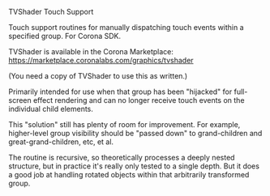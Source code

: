 TVShader Touch Support

Touch support routines for manually dispatching touch events within a specified group.
For Corona SDK.

TVShader is available in the Corona Marketplace:  https://marketplace.coronalabs.com/graphics/tvshader

(You need a copy of TVShader to use this as written.)

Primarily intended for use when that group has been "hijacked" for full-screen effect
rendering and can no longer receive touch events on the individual child elements.

This "solution" still has plenty of room for improvement.  For example, higher-level
group visibility should be "passed down" to grand-children and great-grand-children,
etc, et al.

The routine is recursive, so theoretically processes a deeply nested
structure, but in practice it's really only tested to a single depth.  But it does
a good job at handling rotated objects within that arbitrarily transformed group.

